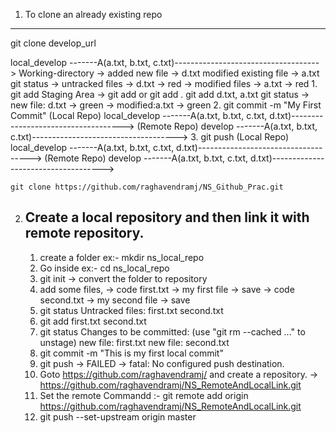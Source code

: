
1. To clone an already existing repo
----------------------------------------
git clone develop_url

local_develop	-------A(a.txt, b.txt, c.txt)------------------------------------>
	Working-directory ->
		added new file -> d.txt
		modified existing file -> a.txt
		git status
			-> untracked files -> d.txt -> red
			-> modified files -> a.txt -> red
	1. git add <file-names>
		Staging Area -> git add <file-names> or git add .
			git add d.txt, a.txt
			git status
			->  new file: d.txt  -> green
			->  modified:a.txt -> green
	2. git commit -m "My First Commit"
		(Local Repo)		local_develop	-------A(a.txt, b.txt, c.txt, d.txt)------------------------------------>
		(Remote Repo) 			 develop -------A(a.txt, b.txt, c.txt)------------------------------------>
	3. git push
		(Local Repo)		local_develop	-------A(a.txt, b.txt, c.txt, d.txt)------------------------------------>
		(Remote Repo) 			 develop  -------A(a.txt, b.txt, c.txt, d.txt)------------------------------------>

	git clone https://github.com/raghavendramj/NS_Github_Prac.git


2. Create a local repository and then link it with remote repository.
	---------------------------------------------------------------------
	1. create a folder ex:- mkdir ns_local_repo
	2. Go inside ex:- cd  ns_local_repo
	3. git init -> convert the folder to repository
	4. add some files,
		-> code first.txt -> my first file -> save
		-> code second.txt -> my second file -> save
	5. git status
		Untracked files:
			first.txt
			second.txt
	6. git add first.txt second.txt
	7. git status
		Changes to be committed:
		  (use "git rm --cached <file>..." to unstage)
				new file:   first.txt
				new file:   second.txt
	8. git commit -m "This is my first local commit"
	9. git push -> FAILED -> fatal: No configured push destination.
	10. Goto https://github.com/raghavendramj/ and create a repository. -> https://github.com/raghavendramj/NS_RemoteAndLocalLink.git
	11. Set the remote
			Commandd :- git remote add origin https://github.com/raghavendramj/NS_RemoteAndLocalLink.git
	12. git push --set-upstream origin master
	
